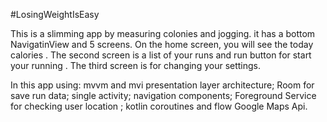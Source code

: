 #LosingWeightIsEasy

This is a slimming app by measuring colonies and jogging.  it has a bottom NavigatinView and 5 screens.  On the home screen, you will see the today calories  .  The second screen is a list of your runs and  run button for start your running .  The third screen is for changing your settings.

In this app using:
mvvm and mvi presentation layer architecture;
Room for save run data;
single activity;
navigation components;
Foreground Service for checking user location ;
kotlin coroutines and flow 
Google Maps Api.


